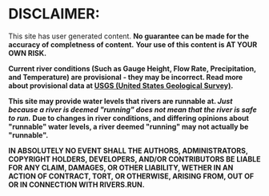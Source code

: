 # DISCLAIMER:

This site has user generated content. **No guarantee can be made for the accuracy of completness of content.** 
**Your use of this content is AT YOUR OWN RISK.**

**Current river conditions (Such as Gauge Height, Flow Rate, Precipitation, and Temperature) are provisional - they may be incorrect. Read more about provisional data at [USGS (United States Geological Survey)](https://water.usgs.gov/data/provisional.html).**

**This site may provide water levels that rivers are runnable at. *Just because a river is deemed "running" does not mean that the river is safe to run.* Due to changes in river conditions, and differing opinions about "runnable" water levels, a river deemed "running" may not actually be "runnable".**

**IN ABSOLUTELY NO EVENT SHALL THE AUTHORS, ADMINISTRATORS, COPYRIGHT HOLDERS, DEVELOPERS, AND/OR CONTRIBUTORS BE LIABLE FOR ANY CLAIM, DAMAGES, OR OTHER LIABILITY, WETHER IN AN ACTION OF CONTRACT, TORT, OR OTHERWISE, ARISING FROM, OUT OF OR IN CONNECTION WITH RIVERS.RUN.**
